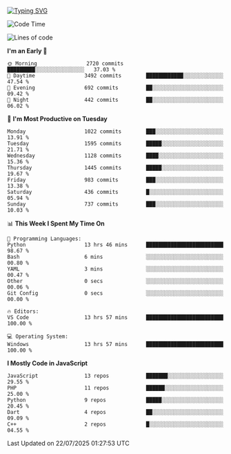 [![Typing SVG](https://readme-typing-svg.demolab.com?font=Fira+Code&pause=1000&color=F7F7F7&random=false&width=435&lines=Hi+%F0%9F%91%8B%2C+I'm+Rafiu+Sidqi;Junior+Backend+Developer)](https://git.io/typing-svg)
<!--START_SECTION:waka-->
![Code Time](http://img.shields.io/badge/Code%20Time-814%20hrs%2055%20mins-blue)

![Lines of code](https://img.shields.io/badge/From%20Hello%20World%20I%27ve%20Written-2.5%20million%20lines%20of%20code-blue)

**I'm an Early 🐤** 

```text
🌞 Morning                2720 commits        █████████░░░░░░░░░░░░░░░░   37.03 % 
🌆 Daytime                3492 commits        ████████████░░░░░░░░░░░░░   47.54 % 
🌃 Evening                692 commits         ██░░░░░░░░░░░░░░░░░░░░░░░   09.42 % 
🌙 Night                  442 commits         ██░░░░░░░░░░░░░░░░░░░░░░░   06.02 % 
```
📅 **I'm Most Productive on Tuesday** 

```text
Monday                   1022 commits        ███░░░░░░░░░░░░░░░░░░░░░░   13.91 % 
Tuesday                  1595 commits        █████░░░░░░░░░░░░░░░░░░░░   21.71 % 
Wednesday                1128 commits        ████░░░░░░░░░░░░░░░░░░░░░   15.36 % 
Thursday                 1445 commits        █████░░░░░░░░░░░░░░░░░░░░   19.67 % 
Friday                   983 commits         ███░░░░░░░░░░░░░░░░░░░░░░   13.38 % 
Saturday                 436 commits         █░░░░░░░░░░░░░░░░░░░░░░░░   05.94 % 
Sunday                   737 commits         ███░░░░░░░░░░░░░░░░░░░░░░   10.03 % 
```


📊 **This Week I Spent My Time On** 

```text
💬 Programming Languages: 
Python                   13 hrs 46 mins      █████████████████████████   98.67 % 
Bash                     6 mins              ░░░░░░░░░░░░░░░░░░░░░░░░░   00.80 % 
YAML                     3 mins              ░░░░░░░░░░░░░░░░░░░░░░░░░   00.47 % 
Other                    0 secs              ░░░░░░░░░░░░░░░░░░░░░░░░░   00.06 % 
Git Config               0 secs              ░░░░░░░░░░░░░░░░░░░░░░░░░   00.00 % 

🔥 Editors: 
VS Code                  13 hrs 57 mins      █████████████████████████   100.00 % 

💻 Operating System: 
Windows                  13 hrs 57 mins      █████████████████████████   100.00 % 
```

**I Mostly Code in JavaScript** 

```text
JavaScript               13 repos            ███████░░░░░░░░░░░░░░░░░░   29.55 % 
PHP                      11 repos            ██████░░░░░░░░░░░░░░░░░░░   25.00 % 
Python                   9 repos             █████░░░░░░░░░░░░░░░░░░░░   20.45 % 
Dart                     4 repos             ██░░░░░░░░░░░░░░░░░░░░░░░   09.09 % 
C++                      2 repos             █░░░░░░░░░░░░░░░░░░░░░░░░   04.55 % 
```




 Last Updated on 22/07/2025 01:27:53 UTC
<!--END_SECTION:waka-->
